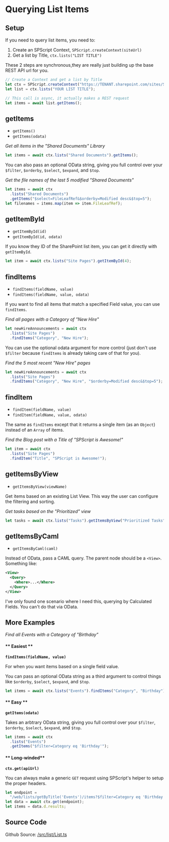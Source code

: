 # Querying List Items

## Setup

If you need to query list items, you need to:

1. Create an SPScript Context, `SPScript.createContext(siteUrl)`
2. Get a list by Title, `ctx.lists("LIST TITLE")`

These 2 steps are synchronous,they are really just building up the base REST API url for you.

```javascript
// Create a Context and get a list by Title
let ctx = SPScript.createContext("https://TENANT.sharepoint.com/sites/SITE");
let list = ctx.lists("YOUR LIST TITLE");

// This call is async, it actually makes a REST request
let items = await list.getItems();
```

## getItems

- `getItems()`
- `getItems(odata)`

_Get all items in the "Shared Documents" Library_

```javascript
let items = await ctx.lists("Shared Documents").getItems();
```

You can also pass an optional OData string, giving you full control over your `$filter`, `$orderby`, `$select`, `$expand`, and `$top`.

_Get the file names of the last 5 modified "Shared Documents"_

```javascript
let items = await ctx
  .lists("Shared Documents")
  .getItems("$select=FileLeafRef&$orderby=Modified desc&$top=5");
let filenames = items.map(item => item.FileLeafRef);
```

## getItemById

- `getItemById(id)`
- `getItemById(id, odata)`

If you know they ID of the SharePoint list item, you can get it directly with `getItemById`.

```javascript
let item = await ctx.lists("Site Pages").getItemById(4);
```

## findItems

- `findItems(fieldName, value)`
- `findItems(fieldName, value, odata)`

If you want to find all items that match a specified Field value, you can use `findItems`.

_Find all pages with a Category of "New Hire"_

```javascript
let newHireAnnouncements = await ctx
  .lists("Site Pages")
  .findItems("Category", "New Hire");
```

You can use the optional odata argument for more control (just don't use `$filter` because `findItems` is already taking care of that for you).

_Find the 5 most recent "New Hire" pages_

```javascript
let newHireAnnouncements = await ctx
  .lists("Site Pages")
  .findItems("Category", "New Hire", "$orderby=Modified desc&$top=5");
```

## findItem

- `findItem(fieldName, value)`
- `findItem(fieldName, value, odata)`

The same as `findItems` except that it returns a single item (as an `Object`) instead of an `Array` of items.

_Find the Blog post with a Title of "SPScript is Awesome!"_

```javascript
let item = await ctx
  .lists("Site Pages")
  .findItem("Title", "SPScript is Awesome!");
```

## getItemsByView

- `getItemsByView(viewName)`

Get items based on an existing List View. This way the user can configure the filtering and sorting.

_Get tasks based on the "Prioritized" view_

```javascript
let tasks = await ctx.lists("Tasks").getItemsByView("Prioritized Tasks");
```

## getItemsByCaml

- `getItemsByCaml(caml)`

Instead of OData, pass a CAML query. The parent node should be a `<View>`. Something like:

```xml
<View>
  <Query>
    <Where>...</Where>
  </Query>
</View>
```

I've only found one scenario where I need this, querying by Calculated Fields. You can't do that via OData.

## More Examples

_Find all Events with a Category of "Birthday"_

<!-- tabs:start -->

#### ** Easiest **

**`findItems(fieldName, value)`**

For when you want items based on a single field value.

You can pass an optional OData string as a third argument to control things like `$orderby`, `$select`, `$expand`, and `$top`.

```javascript
let items = await ctx.lists("Events").findItems("Category", "Birthday");
```

#### ** Easy **

**`getItems(odata)`**

Takes an arbtrary OData string, giving you full control over your `$filter`, `$orderby`, `$select`, `$expand`, and `$top`.

```javascript
let items = await ctx
  .lists("Events")
  .getItems("$filter=Category eq 'Birthday'");
```

#### ** Long-winded**

**`ctx.get(apiUrl)`**

You can always make a generic `GET` request using SPScript's helper to setup the proper headers.

```javascript
let endpoint =
  "/web/lists/getByTitle('Events')/items?$filter=Category eq 'Birthday'";
let data = await ctx.get(endpoint);
let items = data.d.results;
```

<!-- tabs:end -->

## Source Code

Github Source: [/src/list/List.ts](https://github.com/DroopyTersen/spscript/blob/master/src/list/List.ts)
